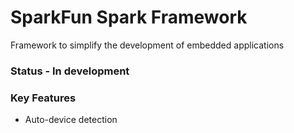 
# SparkFun Spark Framework

Framework to simplify the development of embedded applications

### Status -  In development


### Key Features
* Auto-device detection
